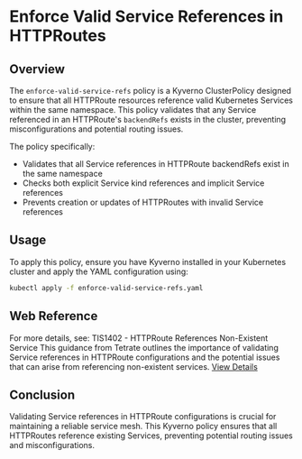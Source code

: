 # Enforce Valid Service References in HTTPRoutes
## Overview
The `enforce-valid-service-refs` policy is a Kyverno ClusterPolicy designed to ensure that all HTTPRoute resources reference valid Kubernetes Services within the same namespace. This policy validates that any Service referenced in an HTTPRoute's `backendRefs` exists in the cluster, preventing misconfigurations and potential routing issues.

The policy specifically:
- Validates that all Service references in HTTPRoute backendRefs exist in the same namespace
- Checks both explicit Service kind references and implicit Service references
- Prevents creation or updates of HTTPRoutes with invalid Service references

## Usage
To apply this policy, ensure you have Kyverno installed in your Kubernetes cluster and apply the YAML configuration using:
```bash
kubectl apply -f enforce-valid-service-refs.yaml
```

## Web Reference
For more details, see:
TIS1402 - HTTPRoute References Non-Existent Service
This guidance from Tetrate outlines the importance of validating Service references in HTTPRoute configurations and the potential issues that can arise from referencing non-existent services.
[View Details](https://docs.tetrate.io/istio-subscription/tools/tca/analysis/TIS1402)

## Conclusion
Validating Service references in HTTPRoute configurations is crucial for maintaining a reliable service mesh. This Kyverno policy ensures that all HTTPRoutes reference existing Services, preventing potential routing issues and misconfigurations.
